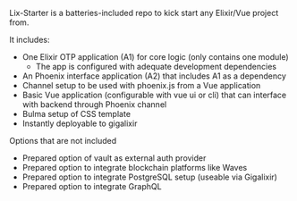 Lix-Starter is a batteries-included repo to kick start any Elixir/Vue project from.

It includes:

- One Elixir OTP application (A1) for core logic (only contains one module)
  - The app is configured with adequate development dependencies
- An Phoenix interface application (A2) that includes A1 as a dependency
- Channel setup to be used with phoenix.js from a Vue application
- Basic Vue application (configurable with vue ui or cli) that can interface with backend through Phoenix channel
- Bulma setup of CSS template
- Instantly deployable to gigalixir

Options that are not included

- Prepared option of vault as external auth provider
- Prepared option to integrate blockchain platforms like Waves
- Prepared option to integrate PostgreSQL setup (useable via Gigalixir)
- Prepared option to integrate GraphQL
